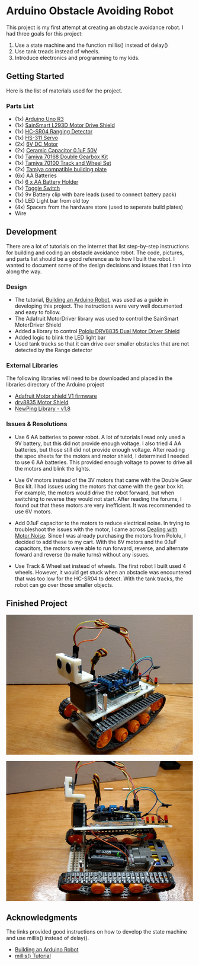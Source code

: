 # Arduino Obstacle Avoiding Robot

This project is my first attempt at creating an obstacle avoidance robot.  I had three goals for this project:
1. Use a state machine and the function millis() instead of delay()
1. Use tank treads instead of wheels.  
1. Introduce electronics and programming to my kids. 

## Getting Started

Here is the list of materials used for the project.  

### Parts List

* (1x) [Arduino Uno R3](https://www.amazon.com/Arduino-Uno-R3-Microcontroller-A000066/dp/B008GRTSV6/ref=sr_1_3?ie=UTF8&qid=1504949502&sr=8-3&keywords=arduino+uno+r3)
* (1x) [SainSmart L293D Motor Drive Shield](https://www.amazon.com/SainSmart-L293D-Shield-Arduino-Duemilanove/dp/B00813HBBO)
* (1x) [HC-SR04 Ranging Detector](https://www.amazon.com/SainSmart-HC-SR04-Ranging-Detector-Distance/dp/B004U8TOE6/ref=sr_1_7?s=electronics&ie=UTF8&qid=1504950123&sr=1-7&keywords=HC-SR04)
* (1x) [HS-311 Servo](https://www.amazon.com/Hitec-31311S-HS-311-Standard-Universal/dp/B0006O3WVE/ref=sr_1_1?s=toys-and-games&ie=UTF8&qid=1504950214&sr=1-1&keywords=HS-311)
* (2x) [6V DC Motor](https://www.pololu.com/product/1117)
* (2x) [Ceramic Capacitor 0.1uF 50V](https://www.pololu.com/product/2451)
* (1x) [Tamiya 70168 Double Gearbox Kit](https://www.pololu.com/product/114)
* (1x) [Tamiya 70100 Track and Wheel Set](https://www.pololu.com/product/106)
* (2x) [Tamiya compatible building plate](https://www.thingiverse.com/thing:1433735)
* (6x) AA Batteries
* (1x) [6 x AA Battery Holder](https://www.amazon.com/Hilitchi-Thicken-Battery-Standard-Connector/dp/B019P0VDRO/ref=pd_sim_23_18?_encoding=UTF8&psc=1&refRID=YE1578B2RMW98ZS8N293)
* (1x) [Toggle Switch](https://www.pololu.com/product/1407)
* (1x) 9v Battery clip with bare leads (used to connect battery pack)
* (1x) LED Light bar from old toy
* (4x) Spacers from the hardware store (used to seperate build plates)
* Wire

## Development
There are a lot of tutorials on the internet that list step-by-step instructions for building and coding an obstacle avoidance robot.  The code, pictures, and parts list should be a good reference as to how I built the robot.  I wanted to document some of the design decisions and issues that I ran into along the way.

### Design
* The tutorial, [Building an Arduino Robot](https://blog.miguelgrinberg.com/post/building-an-arduino-robot-part-i-hardware-components), was used as a guide in developing this project.  The instructions were very well documented and easy to follow.    
* The Adafruit MotorDriver library was used to control the SainSmart MotorDriver Shield
* Added a library to control [Pololu DRV8835 Dual Motor Driver Shield](https://www.pololu.com/product/2511)
* Added logic to blink the LED light bar
* Used tank tracks so that it can drive over smaller obstacles that are not detected by the Range detector

### External Libraries
The following libraries will need to be downloaded and placed in the libraries directory of the Arduino project
* [Adafruit Motor shield V1 firmware](https://github.com/adafruit/Adafruit-Motor-Shield-library)
* [drv8835 Motor Shield](https://github.com/pololu/drv8835-motor-shield/blob/master/DRV8835MotorShield.h)
* [NewPing Library - v1.8](http://playground.arduino.cc/Code/NewPing)

### Issues & Resolutions
* Use 6 AA batteries to power robot.  A lot of tutorials I read only used a 9V battery, but this did not provide enough voltage.  I also tried 4 AA batteries, but those still did not provide enough voltage.  After reading the spec sheets for the motors and motor shield, I determined I needed to use 6 AA batteries.  This provided enough voltage to power to drive all the motors and blink the lights.  

* Use 6V motors instead of the 3V motors that came with the Double Gear Box kit.  I had issues using the motors that came with the gear box kit.  For example, the motors would drive the robot forward, but when switching to reverse they would not start.  After reading the forums, I found out that these motors are very inefficient.  It was recommended to use 6V motors.

* Add 0.1uF capacitor to the motors to reduce electrical noise.  In trying to troubleshoot the issues with the motor, I came across [Dealing with Motor Noise](https://www.pololu.com/docs/0J15/9).  Since I was already purchasing the motors from Pololu, I decided to add these to my cart.  With the 6V motors and the 0.1uF capacitors, the motors were able to run forward, reverse, and alternate foward and reverse (to make turns) without any issues.

* Use Track & Wheel set instead of wheels.  The first robot I built used 4 wheels.  However, it would get stuck when an obstacle was encountered that was too low for the HC-SR04 to detect.  With the tank tracks, the robot can go over those smaller objects.   

## Finished Project
![Side View](screenshots/image1.jpg "Side view")

![Under View](screenshots/image3.jpg "Under View")


## Acknowledgments
The links provided good instructions on how to develop the state machine and use millis() instead of delay().
* [Building an Arduino Robot](https://blog.miguelgrinberg.com/post/building-an-arduino-robot-part-i-hardware-components)
* [millis() Tutorial](https://www.baldengineer.com/millis-tutorial.html)

